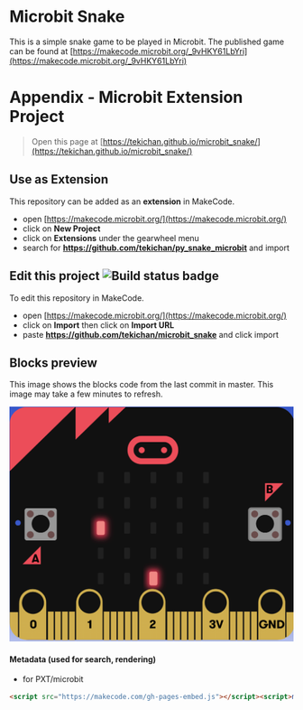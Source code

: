 # Microbit Snake

This is a simple snake game to be played in Microbit. The published game can be found at [https://makecode.microbit.org/_9vHKY61LbYri](https://makecode.microbit.org/_9vHKY61LbYri)

# Appendix - Microbit Extension Project
> Open this page at [https://tekichan.github.io/microbit_snake/](https://tekichan.github.io/microbit_snake/)

## Use as Extension

This repository can be added as an **extension** in MakeCode.

* open [https://makecode.microbit.org/](https://makecode.microbit.org/)
* click on **New Project**
* click on **Extensions** under the gearwheel menu
* search for **https://github.com/tekichan/py_snake_microbit** and import

## Edit this project ![Build status badge](https://github.com/tekichan/microbit_snake/workflows/MakeCode/badge.svg)

To edit this repository in MakeCode.

* open [https://makecode.microbit.org/](https://makecode.microbit.org/)
* click on **Import** then click on **Import URL**
* paste **https://github.com/tekichan/microbit_snake** and click import

## Blocks preview

This image shows the blocks code from the last commit in master.
This image may take a few minutes to refresh.

![A rendered view of the blocks](/.github/makecode/blocks.png)

#### Metadata (used for search, rendering)

* for PXT/microbit
```html
<script src="https://makecode.com/gh-pages-embed.js"></script><script>makeCodeRender("{{ site.makecode.home_url }}", "{{ site.github.owner_name }}/{{ site.github.repository_name }}");</script>
```
